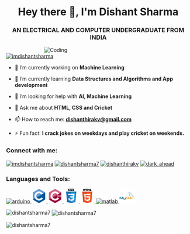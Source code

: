 <h1 align="center">Hey there 👋, I'm Dishant Sharma</h1>
<h3 align="center">AN ELECTRICAL AND COMPUTER UNDERGRADUATE FROM INDIA</h3>
<img align="right" alt="Coding" width="400" src="https://imgs.search.brave.com/cTWvsKv2Fc7C5UDE5anDrCErBLMupkD9BAQQL3XPTBM/rs:fit:800:600:1/g:ce/aHR0cHM6Ly9jZG4u/ZHJpYmJibGUuY29t/L3VzZXJzLzEwNTk1/ODMvc2NyZWVuc2hv/dHMvNDE3MTM2Ny9j/b2RpbmctZnJlYWsu/Z2lm.gif">

<p align="left"> <a href="https://twitter.com/imdishantsharma" target="blank"><img src="https://img.shields.io/twitter/follow/imdishantsharma?logo=twitter&style=for-the-badge" alt="imdishantsharma" /></a> </p>

- 🔭 I’m currently working on **Machine Learning**

- 🌱 I’m currently learning **Data Structures and Algorithms and App development**

- 🤝 I’m looking for help with **AI, Machine Learning**

- 💬 Ask me about **HTML, CSS and Cricket**

- 📫 How to reach me: **dishanthirakv@gmail.com**

- ⚡ Fun fact: **I crack jokes on weekdays and play cricket on weekends.**

<h3 align="left">Connect with me:</h3>
<p align="left">
<a href="https://twitter.com/imdishantsharma" target="blank"><img align="center" src="https://raw.githubusercontent.com/rahuldkjain/github-profile-readme-generator/master/src/images/icons/Social/twitter.svg" alt="imdishantsharma" height="30" width="40" /></a>
<a href="https://linkedin.com/in/dishantsharma7" target="blank"><img align="center" src="https://raw.githubusercontent.com/rahuldkjain/github-profile-readme-generator/master/src/images/icons/Social/linked-in-alt.svg" alt="dishantsharma7" height="30" width="40" /></a>
<a href="https://www.hackerrank.com/dishanthirakv" target="blank"><img align="center" src="https://raw.githubusercontent.com/rahuldkjain/github-profile-readme-generator/master/src/images/icons/Social/hackerrank.svg" alt="dishanthirakv" height="30" width="40" /></a>
<a href="https://www.leetcode.com/dark_ahead" target="blank"><img align="center" src="https://raw.githubusercontent.com/rahuldkjain/github-profile-readme-generator/master/src/images/icons/Social/leet-code.svg" alt="dark_ahead" height="30" width="40" /></a>
</p>

<h3 align="left">Languages and Tools:</h3>
<p align="left"> <a href="https://www.arduino.cc/" target="_blank" rel="noreferrer"> <img src="https://cdn.worldvectorlogo.com/logos/arduino-1.svg" alt="arduino" width="40" height="40"/> </a> <a href="https://www.cprogramming.com/" target="_blank" rel="noreferrer"> <img src="https://raw.githubusercontent.com/devicons/devicon/master/icons/c/c-original.svg" alt="c" width="40" height="40"/> </a> <a href="https://www.w3schools.com/cpp/" target="_blank" rel="noreferrer"> <img src="https://raw.githubusercontent.com/devicons/devicon/master/icons/cplusplus/cplusplus-original.svg" alt="cplusplus" width="40" height="40"/> </a> <a href="https://www.w3schools.com/css/" target="_blank" rel="noreferrer"> <img src="https://raw.githubusercontent.com/devicons/devicon/master/icons/css3/css3-original-wordmark.svg" alt="css3" width="40" height="40"/> </a> <a href="https://www.w3.org/html/" target="_blank" rel="noreferrer"> <img src="https://raw.githubusercontent.com/devicons/devicon/master/icons/html5/html5-original-wordmark.svg" alt="html5" width="40" height="40"/> </a> <a href="https://www.mathworks.com/" target="_blank" rel="noreferrer"> <img src="https://upload.wikimedia.org/wikipedia/commons/2/21/Matlab_Logo.png" alt="matlab" width="40" height="40"/> </a> <a href="https://www.mysql.com/" target="_blank" rel="noreferrer"> <img src="https://raw.githubusercontent.com/devicons/devicon/master/icons/mysql/mysql-original-wordmark.svg" alt="mysql" width="40" height="40"/> </a> </p>

<p><img align="left" src="https://github-readme-stats.vercel.app/api/top-langs?username=dishantsharma7&show_icons=true&locale=en&layout=compact" alt="dishantsharma7" /></p>

<p>&nbsp;<img align="center" src="https://github-readme-stats.vercel.app/api?username=dishantsharma7&show_icons=true&locale=en" alt="dishantsharma7" /></p>

<p><img align="center" src="https://github-readme-streak-stats.herokuapp.com/?user=dishantsharma7&" alt="dishantsharma7" /></p>
